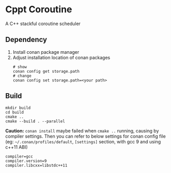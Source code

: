 # Cppt Coroutine
A C++ stackful coroutine scheduler

## Dependency
1. Install conan package manager
2. Adjust installation location of conan packages
    ```shell
    # show
    conan config get storage.path
    # change
    conan config set storage.path=<your path>
    ```

## Build
```shell
mkdir build
cd build
cmake ..
cmake --build . --parallel
```
**Caution:** `conan install` maybe failed when `cmake ..` running, causing by compiler settings. Then you can refer to below settings for conan config file (eg: `~/.conan/profiles/default`, `[settings]` section, with gcc 9 and using c++11 ABI)
   ```
   compiler=gcc
   compiler.version=9
   compiler.libcxx=libstdc++11
   ```
